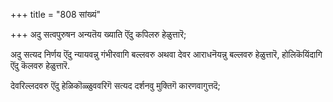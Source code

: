 +++
title = "808 सांख्यं"

+++
अदु सत्वपुरुषन अन्यतॆय ख्याति ऎंदु कपिलरु हेळुत्तारॆ;

अदु सत्यद निर्णय ऎंदु न्यायवन्नु गंभीरवागि बल्लवरु अथवा देवर आराधनॆयन्नु बल्लवरु हेळुत्तारॆ, होलिकॆयिंदागि ऎंदु कॆलवरु हेळुत्तारॆ.

देवरिल्लदवरु ऎंदु हेळिकॊळ्ळुववरिगॆ सत्यद दर्शनवु मुक्तिगॆ कारणवागुत्तदॆ;

